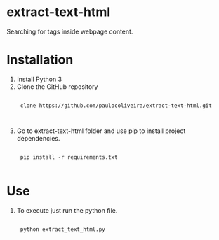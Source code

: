 # extract-text-html
Searching for tags inside webpage content.

# Installation
1. Install Python 3
2. Clone the GitHub repository
    <pre><code>
    clone https://github.com/paulocoliveira/extract-text-html.git <br/>
    </code></pre>
3. Go to extract-text-html folder and use pip to install project dependencies.<br/>
    <pre><code>
    pip install -r requirements.txt
    </code></pre>
# Use
1. To execute just run the python file.
    <pre><code>
    python extract_text_html.py
    </code></pre>
